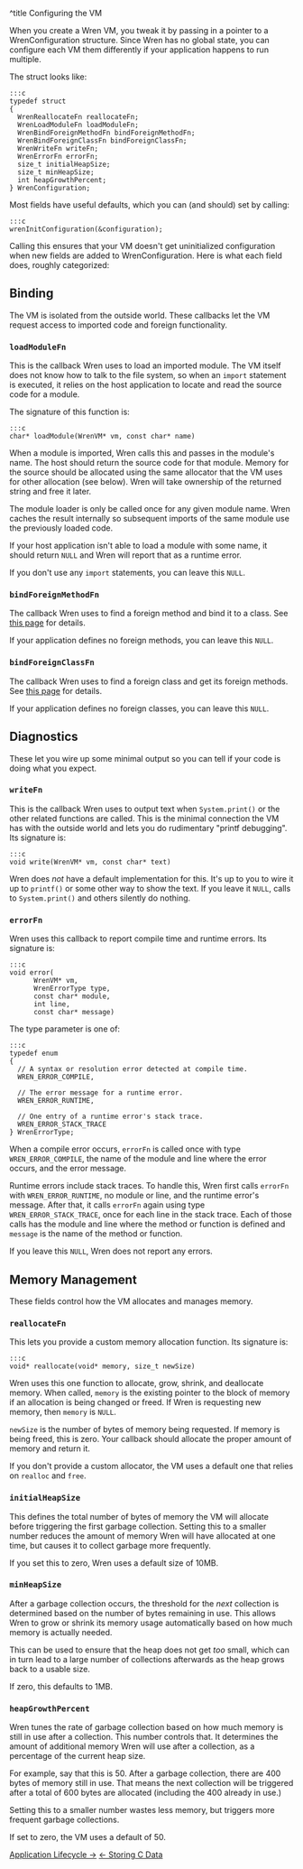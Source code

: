 ^title Configuring the VM

When you create a Wren VM, you tweak it by passing in a pointer to a
WrenConfiguration structure. Since Wren has no global state, you can configure
each VM them differently if your application happens to run multiple.

The struct looks like:

    :::c
    typedef struct
    {
      WrenReallocateFn reallocateFn;
      WrenLoadModuleFn loadModuleFn;
      WrenBindForeignMethodFn bindForeignMethodFn;
      WrenBindForeignClassFn bindForeignClassFn;
      WrenWriteFn writeFn;
      WrenErrorFn errorFn;
      size_t initialHeapSize;
      size_t minHeapSize;
      int heapGrowthPercent;
    } WrenConfiguration;

Most fields have useful defaults, which you can (and should) set by calling:

    :::c
    wrenInitConfiguration(&configuration);

Calling this ensures that your VM doesn't get uninitialized configuration when
new fields are added to WrenConfiguration. Here is what each field does, roughly
categorized:

## Binding

The VM is isolated from the outside world. These callbacks let the VM request
access to imported code and foreign functionality.

### `loadModuleFn`

This is the callback Wren uses to load an imported module. The VM itself does
not know how to talk to the file system, so when an `import` statement is
executed, it relies on the host application to locate and read the source code
for a module.

The signature of this function is:

    :::c
    char* loadModule(WrenVM* vm, const char* name)

When a module is imported, Wren calls this and passes in the module's name. The
host should return the source code for that module. Memory for the source should
be allocated using the same allocator that the VM uses for other allocation (see
below). Wren will take ownership of the returned string and free it later.

The module loader is only be called once for any given module name. Wren caches
the result internally so subsequent imports of the same module use the
previously loaded code.

If your host application isn't able to load a module with some name, it should
return `NULL` and Wren will report that as a runtime error.

If you don't use any `import` statements, you can leave this `NULL`.

### `bindForeignMethodFn`

The callback Wren uses to find a foreign method and bind it to a class. See
[this page][foreign method] for details.

[foreign method]: /embedding/calling-c-from-wren.html

If your application defines no foreign methods, you can leave this `NULL`.

### `bindForeignClassFn`

The callback Wren uses to find a foreign class and get its foreign methods. See
[this page][foreign class] for details.

[foreign class]: /embedding/storing-c-data.html

If your application defines no foreign classes, you can leave this `NULL`.

## Diagnostics

These let you wire up some minimal output so you can tell if your code is doing
what you expect.

### `writeFn`

This is the callback Wren uses to output text when `System.print()` or the other
related functions are called. This is the minimal connection the VM has with the
outside world and lets you do rudimentary "printf debugging". Its signature is:

    :::c
    void write(WrenVM* vm, const char* text)

Wren does *not* have a default implementation for this. It's up to you to wire
it up to `printf()` or some other way to show the text. If you leave it `NULL`,
calls to `System.print()` and others silently do nothing.

### `errorFn`

Wren uses this callback to report compile time and runtime errors. Its signature
is:

    :::c
    void error(
          WrenVM* vm,
          WrenErrorType type,
          const char* module,
          int line,
          const char* message)

The type parameter is one of:

    :::c
    typedef enum
    {
      // A syntax or resolution error detected at compile time.
      WREN_ERROR_COMPILE,

      // The error message for a runtime error.
      WREN_ERROR_RUNTIME,

      // One entry of a runtime error's stack trace.
      WREN_ERROR_STACK_TRACE
    } WrenErrorType;

When a compile error occurs, `errorFn` is called once with type
`WREN_ERROR_COMPILE`, the name of the module and line where the error occurs,
and the error message.

Runtime errors include stack traces. To handle this, Wren first calls `errorFn`
with `WREN_ERROR_RUNTIME`, no module or line, and the runtime error's message.
After that, it calls `errorFn` again using type `WREN_ERROR_STACK_TRACE`, once
for each line in the stack trace. Each of those calls has the module and line
where the method or function is defined and `message` is the name of the method
or function.

If you leave this `NULL`, Wren does not report any errors.

## Memory Management

These fields control how the VM allocates and manages memory.

### `reallocateFn`

This lets you provide a custom memory allocation function. Its signature is:

    :::c
    void* reallocate(void* memory, size_t newSize)

Wren uses this one function to allocate, grow, shrink, and deallocate memory.
When called, `memory` is the existing pointer to the block of memory if an
allocation is being changed or freed. If Wren is requesting new memory, then
`memory` is `NULL`.

`newSize` is the number of bytes of memory being requested. If memory is being
freed, this is zero. Your callback should allocate the proper amount of memory
and return it.

If you don't provide a custom allocator, the VM uses a default one that relies
on `realloc` and `free`.

### `initialHeapSize`

This defines the total number of bytes of memory the VM will allocate before
triggering the first garbage collection. Setting this to a smaller number
reduces the amount of memory Wren will have allocated at one time, but causes it
to collect garbage more frequently.

If you set this to zero, Wren uses a default size of 10MB.

### `minHeapSize`

After a garbage collection occurs, the threshold for the *next* collection is
determined based on the number of bytes remaining in use. This allows Wren to
grow or shrink its memory usage automatically based on how much memory is
actually needed.

This can be used to ensure that the heap does not get *too* small, which can
in turn lead to a large number of collections afterwards as the heap grows
back to a usable size.

If zero, this defaults to 1MB.

### `heapGrowthPercent`

Wren tunes the rate of garbage collection based on how much memory is still in
use after a collection. This number controls that. It determines the amount of
additional memory Wren will use after a collection, as a percentage of the
current heap size.

For example, say that this is 50. After a garbage collection, there are 400
bytes of memory still in use. That means the next collection will be triggered
after a total of 600 bytes are allocated (including the 400 already in use.)

Setting this to a smaller number wastes less memory, but triggers more
frequent garbage collections.

If set to zero, the VM uses a default of 50.

<a class="right" href="application-lifecycle.html">Application Lifecycle &rarr;</a>
<a href="storing-c-data.html">&larr; Storing C Data</a>

